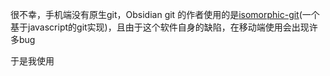 很不幸，手机端没有原生git，Obsidian git 的作者使用的是[isomorphic-git](https://isomorphic-git.org/)(一个基于javascript的git实现)，且由于这个软件自身的缺陷，在移动端使用会出现许多bug

于是我使用